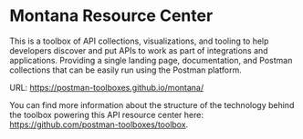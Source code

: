 # Montana Resource Center
This is a toolbox of API collections, visualizations, and tooling to help developers discover and put APIs to work as part of integrations and applications. Providing a single landing page, documentation, and Postman collections that can be easily run using the Postman platform.

URL: https://postman-toolboxes.github.io/montana/

You can find more information about the structure of the technology behind the toolbox powering this API resource center here: https://github.com/postman-toolboxes/toolbox.
